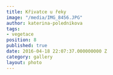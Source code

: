 ```yaml
---
title: Křivatce u řeky
image: "/media/IMG_8456.JPG"
author: katerina-polednikova
tags:
- vegetace
position: 8
published: true
date: 2016-04-18 22:07:37.000000000 Z
category: gallery
layout: photo
---
```

